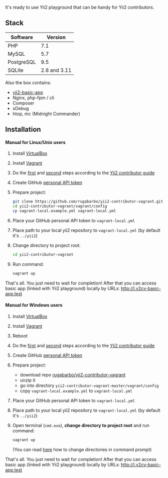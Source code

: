 It's ready to use Yii2 playground that can be handy for Yii2 contributors.

Stack
-----

| Software | Version |
| --- | --- |
| PHP | 7.1 |
| MySQL | 5.7 |
| PostgreSQL | 9.5 |
| SQLite | 2.8 and 3.11 |

Also the box contains: 
* [yii2-basic-app](https://github.com/yiisoft/yii2-app-basic)
* Nginx, php-fpm / cli
* Composer
* xDebug
* htop, mc (Midnight Commander)

Installation
------------

#### Manual for Linux/Unix users

1. Install [VirtualBox](https://www.virtualbox.org/wiki/Downloads)
1. Install [Vagrant](https://www.vagrantup.com/downloads.html)
1. Do the [first](https://github.com/yiisoft/yii2/blob/master/docs/internals/git-workflow.md#1-fork-the-yii-repository-on-github-and-clone-your-fork-to-your-development-environment) 
and [second](https://github.com/yiisoft/yii2/blob/master/docs/internals/git-workflow.md#2-add-the-main-yii-repository-as-an-additional-git-remote-called-upstream)
steps according to the [Yii2 contributor guide](https://github.com/yiisoft/yii2/blob/master/docs/internals/git-workflow.md#git-workflow-for-yii-2-contributors)
1. Create GitHub [personal API token](https://github.com/blog/1509-personal-api-tokens)
1. Prepare project:
   
   ```bash
   git clone https://github.com/rugabarbo/yii2-contributor-vagrant.git
   cd yii2-contributor-vagrant/vagrant/config
   cp vagrant-local.example.yml vagrant-local.yml
   ```
   
1. Place your GitHub personal API token to `vagrant-local.yml`
1. Place path to your local yii2 repository to `vagrant-local.yml` (by default it's `../yii2`)
1. Change directory to project root:

   ```bash
   cd yii2-contributor-vagrant
   ```

1. Run command:

   ```bash
   vagrant up
   ```
   
That's all. You just need to wait for completion! 
After that you can access basic app (linked with Yii2 playground) locally by URLs: http://l.y2cv-basic-app.test
   
#### Manual for Windows users

1. Install [VirtualBox](https://www.virtualbox.org/wiki/Downloads)
1. Install [Vagrant](https://www.vagrantup.com/downloads.html)
1. Reboot
1. Do the [first](https://github.com/yiisoft/yii2/blob/master/docs/internals/git-workflow.md#1-fork-the-yii-repository-on-github-and-clone-your-fork-to-your-development-environment) 
and [second](https://github.com/yiisoft/yii2/blob/master/docs/internals/git-workflow.md#2-add-the-main-yii-repository-as-an-additional-git-remote-called-upstream)
steps according to the [Yii2 contributor guide](https://github.com/yiisoft/yii2/blob/master/docs/internals/git-workflow.md#git-workflow-for-yii-2-contributors)
1. Create GitHub [personal API token](https://github.com/blog/1509-personal-api-tokens)
1. Prepare project:
   * download repo [rugabarbo/yii2-contributor-vagrant](https://github.com/rugabarbo/yii2-contributor-vagrant/archive/master.zip)
   * unzip it
   * go into directory `yii2-contributor-vagrant-master/vagrant/config`
   * copy `vagrant-local.example.yml` to `vagrant-local.yml`

1. Place your GitHub personal API token to `vagrant-local.yml`
1. Place path to your local yii2 repository to `vagrant-local.yml` (by default it's `../yii2`)
1. Open terminal (`cmd.exe`), **change directory to project root** and run command:

   ```bash
   vagrant up
   ```
   
   (You can read [here](http://www.wikihow.com/Change-Directories-in-Command-Prompt) how to change directories in command prompt) 

That's all. You just need to wait for completion! 
After that you can access basic app (linked with Yii2 playground) locally by URLs: http://l.y2cv-basic-app.test
